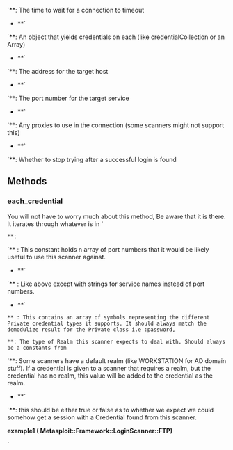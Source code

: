 `**: The time to wait for a connection to timeout
- **`

`**: An object that yields credentials on each (like credentialCollection or an Array)
- **`

`**: The address for the target host
- **`

`**: The port number for the target service
- **`

`**: Any proxies to use in the connection (some scanners might not support this)
- **`

`**: Whether to stop trying after a successful login is found
 
## Methods

### each_credential

You will not have to worry much about this method, Be aware that it is there. It iterates through whatever is in `

`**: `

`** : This constant holds n array of port numbers that it would be likely useful to use this scanner against.
 - **`

`** : Like above except with strings for service names instead of port numbers.

 - **`

`** : This contains an array of symbols representing the different Private credential types it supports. It should always match the demodulize result for the Private class i.e :password, `

`**: The type of Realm this scanner expects to deal with. Should always be a constants from `

`**: Some scanners have a default realm (like WORKSTATION for AD domain stuff). If a credential is given to a scanner that requires a realm, but the credential has no realm, this value will be added to the credential as the realm.
 
 - **`

`**: this should be either true or false as to whether we expect we could somehow get a session with a Credential found from this scanner.
 
 **example1 ( Metasploit::Framework::LoginScanner::FTP)**

`

